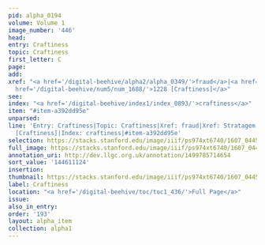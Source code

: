 ```yaml
---
pid: alpha_0194
volume: Volume 1
image_number: '446'
head:
entry: Craftiness
topic: Craftiness
first_letter: C
page:
add:
xref: "<a href='/digital-beehive/alpha2/alpha_0349/'>fraud</a>|<a href='/digital-beehive/alpha4/alpha_0923/'>Stratagem</a>|<a
  href='/digital-beehive/num5/num_1688/'>1228 [Craftiness]</a>"
see:
index: "<a href='/digital-beehive/index1/index_0893/'>craftiness</a>"
item: "#item-a392dd95e"
unparsed:
line: 'Entry: Craftiness|Topic: Craftiness|Xref: fraud|Xref: Stratagem|Xref: 1228
  [Craftiness]|Index: craftiness|#item-a392dd95e'
selection: https://stacks.stanford.edu/image/iiif/ps974xt6740/1607_0445/835,1124,2959,691/full/0/default.jpg
full_image: https://stacks.stanford.edu/image/iiif/ps974xt6740/1607_0445/full/full/0/default.jpg
annotation_uri: http://dev.llgc.org.uk/annotation/1499785714654
sort_value: '144611124'
insertion:
thumbnail: https://stacks.stanford.edu/image/iiif/ps974xt6740/1607_0445/835,1124,600,180/250,/0/default.jpg
label: Craftiness
location: "<a href='/digital-beehive/toc/toc1_436/'>Full Page</a>"
issue:
also_in_entry:
order: '193'
layout: alpha_item
collection: alpha1
---
```

